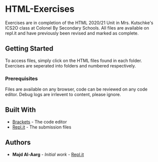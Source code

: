# HTML-Exercises

Exercises are in completion of the HTML 2020/21 Unit in Mrs. Kutschke's  ICS2O class at Colonel By Secondary Schools. All files are available on repl.it and have previously been revised and marked as complete.

## Getting Started

To access files, simply click on the HTML files found in each folder. Exercises are seperated into folders and numbered respectively.

### Prerequisites

Files are available on any browser, code can be reviewed on any code editor. Debug logs are irrlevent to content, please ignore.

## Built With

* [Brackets](http://brackets.io/) - The code editor
* [Repl.it](https://repl.it/~) - The submission files

## Authors

* **Majd Al-Aarg** - *Initial work* - [Repl.it](https://repl.it/@MAJDALAARG)

